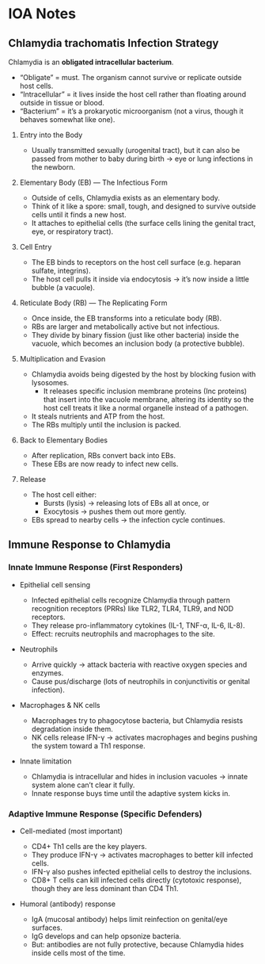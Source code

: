 # IOA Notes

## Chlamydia trachomatis Infection Strategy

Chlamydia is an **obligated intracellular bacterium**.

- “Obligate” = must. The organism cannot survive or replicate outside host cells.
- “Intracellular” = it lives inside the host cell rather than floating around outside
  in tissue or blood.
- “Bacterium” = it’s a prokaryotic microorganism (not a virus, though it behaves
  somewhat like one).

1. Entry into the Body
   - Usually transmitted sexually (urogenital tract), but it can also be passed from
     mother to baby during birth → eye or lung infections in the newborn.

2. Elementary Body (EB) — The Infectious Form
   - Outside of cells, Chlamydia exists as an elementary body.
   - Think of it like a spore: small, tough, and designed to survive outside cells
     until it finds a new host.
   - It attaches to epithelial cells (the surface cells lining the genital tract, eye,
     or respiratory tract).

3. Cell Entry
   - The EB binds to receptors on the host cell surface (e.g. heparan sulfate,
     integrins).
   - The host cell pulls it inside via endocytosis → it’s now inside a little bubble
     (a vacuole).

4. Reticulate Body (RB) — The Replicating Form
   - Once inside, the EB transforms into a reticulate body (RB).
   - RBs are larger and metabolically active but not infectious.
   - They divide by binary fission (just like other bacteria) inside the vacuole,
     which becomes an inclusion body (a protective bubble).

5. Multiplication and Evasion
   - Chlamydia avoids being digested by the host by blocking fusion with lysosomes.
     - It releases specific inclusion membrane proteins (Inc proteins) that insert
       into the vacuole membrane, altering its identity so the host cell treats it
       like a normal organelle instead of a pathogen.
   - It steals nutrients and ATP from the host.
   - The RBs multiply until the inclusion is packed.

6. Back to Elementary Bodies
   - After replication, RBs convert back into EBs.
   - These EBs are now ready to infect new cells.

7. Release
   - The host cell either:
     - Bursts (lysis) → releasing lots of EBs all at once, or
     - Exocytosis → pushes them out more gently.
   - EBs spread to nearby cells → the infection cycle continues.

## Immune Response to Chlamydia

### Innate Immune Response (First Responders)

- Epithelial cell sensing
  - Infected epithelial cells recognize Chlamydia through pattern recognition
    receptors (PRRs) like TLR2, TLR4, TLR9, and NOD receptors.
  - They release pro-inflammatory cytokines (IL-1, TNF-α, IL-6, IL-8).
  - Effect: recruits neutrophils and macrophages to the site.

- Neutrophils
  - Arrive quickly → attack bacteria with reactive oxygen species and enzymes.
  - Cause pus/discharge (lots of neutrophils in conjunctivitis or genital infection).

- Macrophages & NK cells
  - Macrophages try to phagocytose bacteria, but Chlamydia resists degradation inside
    them.
  - NK cells release IFN-γ → activates macrophages and begins pushing the system
    toward a Th1 response.

- Innate limitation
  - Chlamydia is intracellular and hides in inclusion vacuoles → innate system alone
    can’t clear it fully.
  - Innate response buys time until the adaptive system kicks in.

### Adaptive Immune Response (Specific Defenders)

- Cell-mediated (most important)
  - CD4+ Th1 cells are the key players.
  - They produce IFN-γ → activates macrophages to better kill infected cells.
  - IFN-γ also pushes infected epithelial cells to destroy the inclusions.
  - CD8+ T cells can kill infected cells directly (cytotoxic response), though they are
    less dominant than CD4 Th1.

- Humoral (antibody) response
  - IgA (mucosal antibody) helps limit reinfection on genital/eye surfaces.
  - IgG develops and can help opsonize bacteria.
  - But: antibodies are not fully protective, because Chlamydia hides inside cells
    most of the time.
